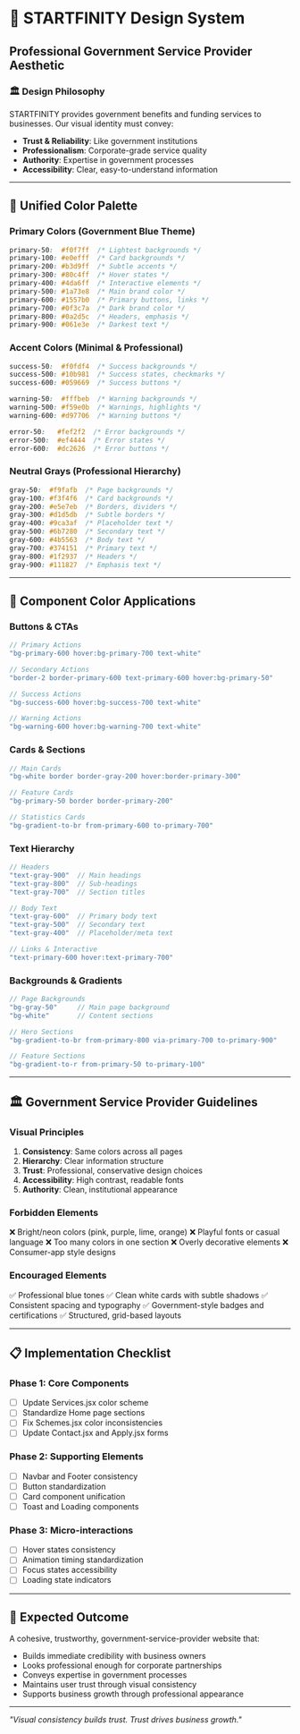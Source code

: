 # 🎨 STARTFINITY Design System
## Professional Government Service Provider Aesthetic

### 🏛️ **Design Philosophy**
STARTFINITY provides government benefits and funding services to businesses. Our visual identity must convey:
- **Trust & Reliability**: Like government institutions
- **Professionalism**: Corporate-grade service quality  
- **Authority**: Expertise in government processes
- **Accessibility**: Clear, easy-to-understand information

---

## 🎯 **Unified Color Palette**

### **Primary Colors (Government Blue Theme)**
```css
primary-50:  #f0f7ff  /* Lightest backgrounds */
primary-100: #e0efff  /* Card backgrounds */
primary-200: #b3d9ff  /* Subtle accents */
primary-300: #80c4ff  /* Hover states */
primary-400: #4da6ff  /* Interactive elements */
primary-500: #1a73e8  /* Main brand color */
primary-600: #1557b0  /* Primary buttons, links */
primary-700: #0f3c7a  /* Dark brand color */
primary-800: #0a2d5c  /* Headers, emphasis */
primary-900: #061e3e  /* Darkest text */
```

### **Accent Colors (Minimal & Professional)**
```css
success-50:  #f0fdf4  /* Success backgrounds */
success-500: #10b981  /* Success states, checkmarks */
success-600: #059669  /* Success buttons */

warning-50:  #fffbeb  /* Warning backgrounds */
warning-500: #f59e0b  /* Warnings, highlights */
warning-600: #d97706  /* Warning buttons */

error-50:   #fef2f2  /* Error backgrounds */
error-500:  #ef4444  /* Error states */
error-600:  #dc2626  /* Error buttons */
```

### **Neutral Grays (Professional Hierarchy)**
```css
gray-50:  #f9fafb  /* Page backgrounds */
gray-100: #f3f4f6  /* Card backgrounds */
gray-200: #e5e7eb  /* Borders, dividers */
gray-300: #d1d5db  /* Subtle borders */
gray-400: #9ca3af  /* Placeholder text */
gray-500: #6b7280  /* Secondary text */
gray-600: #4b5563  /* Body text */
gray-700: #374151  /* Primary text */
gray-800: #1f2937  /* Headers */
gray-900: #111827  /* Emphasis text */
```

---

## 🎨 **Component Color Applications**

### **Buttons & CTAs**
```jsx
// Primary Actions
"bg-primary-600 hover:bg-primary-700 text-white"

// Secondary Actions  
"border-2 border-primary-600 text-primary-600 hover:bg-primary-50"

// Success Actions
"bg-success-600 hover:bg-success-700 text-white"

// Warning Actions
"bg-warning-600 hover:bg-warning-700 text-white"
```

### **Cards & Sections**
```jsx
// Main Cards
"bg-white border border-gray-200 hover:border-primary-300"

// Feature Cards
"bg-primary-50 border border-primary-200"

// Statistics Cards
"bg-gradient-to-br from-primary-600 to-primary-700"
```

### **Text Hierarchy**
```jsx
// Headers
"text-gray-900"  // Main headings
"text-gray-800"  // Sub-headings
"text-gray-700"  // Section titles

// Body Text
"text-gray-600"  // Primary body text
"text-gray-500"  // Secondary text
"text-gray-400"  // Placeholder/meta text

// Links & Interactive
"text-primary-600 hover:text-primary-700"
```

### **Backgrounds & Gradients**
```jsx
// Page Backgrounds
"bg-gray-50"     // Main page background
"bg-white"       // Content sections

// Hero Sections
"bg-gradient-to-br from-primary-800 via-primary-700 to-primary-900"

// Feature Sections
"bg-gradient-to-r from-primary-50 to-primary-100"
```

---

## 🏛️ **Government Service Provider Guidelines**

### **Visual Principles**
1. **Consistency**: Same colors across all pages
2. **Hierarchy**: Clear information structure
3. **Trust**: Professional, conservative design choices
4. **Accessibility**: High contrast, readable fonts
5. **Authority**: Clean, institutional appearance

### **Forbidden Elements**
❌ Bright/neon colors (pink, purple, lime, orange)
❌ Playful fonts or casual language
❌ Too many colors in one section
❌ Overly decorative elements
❌ Consumer-app style designs

### **Encouraged Elements**
✅ Professional blue tones
✅ Clean white cards with subtle shadows
✅ Consistent spacing and typography
✅ Government-style badges and certifications
✅ Structured, grid-based layouts

---

## 📋 **Implementation Checklist**

### **Phase 1: Core Components**
- [ ] Update Services.jsx color scheme
- [ ] Standardize Home page sections
- [ ] Fix Schemes.jsx color inconsistencies
- [ ] Update Contact.jsx and Apply.jsx forms

### **Phase 2: Supporting Elements**
- [ ] Navbar and Footer consistency
- [ ] Button standardization
- [ ] Card component unification
- [ ] Toast and Loading components

### **Phase 3: Micro-interactions**
- [ ] Hover states consistency
- [ ] Animation timing standardization
- [ ] Focus states accessibility
- [ ] Loading state indicators

---

## 🎯 **Expected Outcome**
A cohesive, trustworthy, government-service-provider website that:
- Builds immediate credibility with business owners
- Looks professional enough for corporate partnerships
- Conveys expertise in government processes
- Maintains user trust through visual consistency
- Supports business growth through professional appearance

---

*"Visual consistency builds trust. Trust drives business growth."*